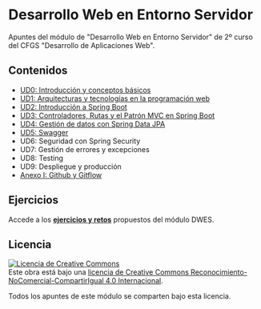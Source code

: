 # Desarrollo Web en Entorno Servidor
Apuntes del módulo de "Desarrollo Web en Entorno Servidor" de 2º curso del CFGS "Desarrollo de Aplicaciones Web". 

## Contenidos
- [UD0: Introducción y conceptos básicos](./UD0-Introduccion/README.md)
- [UD1: Arquitecturas y tecnologías en la programación web](./UD1-Arquitecturasytecnologias.md)
- [UD2: Introducción a Spring Boot](./UD2-Introduccion-a-spring-boot.md)
- [UD3: Controladores, Rutas y el Patrón MVC en Spring Boot](./UD3-Controladores-rutas-mvc.md)
- [UD4: Gestión de datos con Spring Data JPA](./UD4-Spring-Data-JPA.md)
- [UD5: Swagger](./UD5-Swagger.md)
- UD6: Seguridad con Spring Security
- UD7: Gestión de errores y excepciones
- UD8: Testing
- UD9: Despliegue y producción
- [Anexo I: Github y Gitflow](./AnexoI-Github.md)

## Ejercicios
Accede a los **[ejercicios y retos](./ejercicios.md)** propuestos del módulo DWES.


## Licencia
<a rel="license" href="http://creativecommons.org/licenses/by-nc-sa/4.0/"><img alt="Licencia de Creative Commons" style="border-width:0" src="https://i.creativecommons.org/l/by-nc-sa/4.0/88x31.png" /></a><br />Este obra está bajo una <a rel="license" href="http://creativecommons.org/licenses/by-nc-sa/4.0/">licencia de Creative Commons Reconocimiento-NoComercial-CompartirIgual 4.0 Internacional</a>.

Todos los apuntes de este módulo se comparten bajo esta licencia.